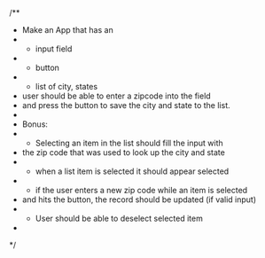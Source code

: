 /**
 * Make an App that has an
 * - input field
 * - button
 * - list of city, states
 * user should be able to enter a zipcode into the field
 * and press the button to save the city and state to the list.
 *
 * Bonus:
 * - Selecting an item in the list should fill the input with
 * the zip code that was used to look up the city and state
 * - when a list item is selected it should appear selected
 * - if the user enters a new zip code while an item is selected
 * and hits the button, the record should be updated (if valid input)
 * - User should be able to deselect selected item
 *
 */